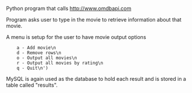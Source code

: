 Python program that calls http://www.omdbapi.com

Program asks user to type in the movie to retrieve information about that movie.

A menu is setup for the user to have movie output options

        a - Add movie\n
        d - Remove rows\n
        o - Output all movies\n
        r - Output all movies by rating\n
        q - Quit\n')

MySQL is again used as the database to hold each result and is stored in a table called "results".
